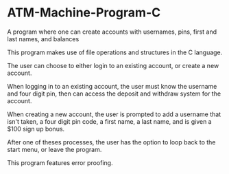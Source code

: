 # ATM-Machine-Program-C
A program where one can create accounts with usernames, pins, first and last names, and balances

This program makes use of file operations and structures in the C language.

The user can choose to either login to an existing account, or create a new account.

When logging in to an existing account, the user must know the username and four digit pin, then can access the deposit and withdraw system for the account.

When creating a new account, the user is prompted to add a username that isn't taken, a four digit pin code, a first name, a last name, and is given a $100 sign up bonus.

After one of theses processes, the user has the option to loop back to the start menu, or leave the program.

This program features error proofing.
